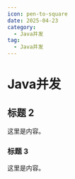 ```yaml
---
icon: pen-to-square
date: 2025-04-23
category:
  - Java并发
tag:
  - Java并发
---
```


# Java并发

## 标题 2

这里是内容。

### 标题 3

这里是内容。
